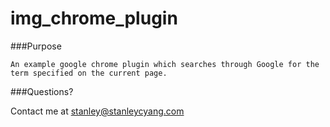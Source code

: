# img_chrome_plugin

###Purpose

    An example google chrome plugin which searches through Google for the term specified on the current page.
    
###Questions?

Contact me at <stanley@stanleycyang.com>

